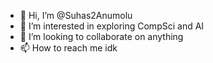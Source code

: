 - 👋 Hi, I’m @Suhas2Anumolu
- 👀 I’m interested in exploring CompSci and AI
- 💞️ I’m looking to collaborate on anything
- 📫 How to reach me idk

<!---
Suhas2Anumolu/Suhas2Anumolu is a ✨ special ✨ repository because its `README.md` (this file) appears on your GitHub profile.
You can click the Preview link to take a look at your changes.
--->
